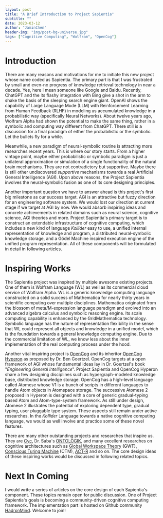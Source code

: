 ```yaml
---
layout: post
title: "A Brief Introduction to Project Sapientia"
subtitle: ""
date: 2023-03-12
author: "JaminChen"
header-img: "img/post-bg-universe.jpg"
tags: ["Cognitive Computing", "Wolfram", "OpenCog"]
---
```


# Introduction

There are many reasons and motivations for me to initiate this new project whose
name coded as Sapientia. The primary part is that I was frustrated by small and
even-no progress of knowledge retrieval technology in near a decade. Yes, here I
mean someone like Google and Baidu. Recently, ChatGPT and the its flashy
integration with Bing give a shot in the arm to shake the basis of the sleeping
search engine giant. OpenAI shows the capability of Large Language Mode (LLM)
with Reinforcement Learning from Human Feedback (RLHF) in modeling us
accumulated knowledge in a probabilistic way (specifically Neural Networks).
About twelve years ago, Wolfram Alpha had shown the potential to make the same
thing, rather in a symbolic and computing way different from ChatGPT. There
still is a discussion for a final paradigm of either the probabilistic or the
symbolic. Let the bullets fly for a while.

Meanwhile, a new paradigm of neural-symbolic routine is attracting more
researches recent years. This is where our story starts. From a higher vintage
point, maybe either probabilistic or symbolic paradigm is just a unilateral
approximation or simulation of a single functionality of the natural brain
mechanisms. They are not contradictory but supportive. Maybe there is still
other undiscovered *supportive* mechanisms towards a real Artificial General
Intelligence (AGI). Upon above reasons, the Project Sapientia involves the
neural-symbolic fusion as one of its core designing principles.

Another important question we have to answer ahead is this project's first big
milestone as our success target. AGI is an attractive but fuzzy direction for an
engineering software system. We would lost our direction at current stage if we
target at AGI by now. We would absorb inspiring ideas and concrete achievements
in related domains such as neural science, cognitive science, AGI theories and
more. Project Sapientia's primary target is to construct an extendable
infrastructure of cognitive computing, which includes a new kind of language
*Kollider* easy to use, a unified internal representation of knowledge and
program, a distributed neural-symbolic knowledge storage, and a Gödel Machine
inspired execution engine of the unified program representation. All of these
components will be formulated in detail in following articles.

# Inspiring Works

The Sapientia project was inspired by multiple awesome existing projects. One of
them is Wolfram Language (WL) as well as its commercial cloud service of Wolfram
Alpha. WL is a generic knowledge computing language constructed on a solid
success of Mathematica for nearly thirty years in scientific computing over
multiple disciplines. Mathematica originated from the blossom of
meta/M-expression language paradigm and evolved into an advanced algebra
calculus and symbolic reasoning engine. Its scale computing capability is
enhanced by the GridMathematica technology. Symbolic language has the nature of
representation flexibility in the sense that WL could represent all objects and
knowledge in a unified model, which is the foundation towards a general
knowledge computing engine. Due to the commercial limitation of WL, we know less
about the inner implementation of the real computing process under the hood.

Another vital inspiring project is [OpenCog](https://opencog.org/) and its
inheritor [OpenCog Hyperon](https://wiki.opencog.org/w/Hyperon) as proposed by
Dr. Ben Goertzel. OpenCog targets at a open framework of AGI whose fundamental
ideas lay in Dr. Goertzel's book "*Engineering General Intelligence*". Project
Sapientia and OpenCog Hyperon share a few designing disciplines such as
hypergraph-modeled knowledge base, distributed knowledge storage. OpenCog has a
high-level language called  Atomese whose V1 is a bunch of scripts in different
languages to handle Atom objects in Atomspace storage. The successive Atomese 2
proposed in Hyperon is designed with a core of generic gradual-typing based Atom
and Atom-type-system framework. As still under design, Atomese 2 illustrates the
potential of exploring dependent type, gradual typing, user pluggable type
system. These aspects still remain under active researches. In the *Kollider*
Language towards a native cognitive computing language, we would as well involve
and practice some of these novel features.

There are many other outstanding projects and researches that inspire us. They
are [Cyc](https://en.wikipedia.org/wiki/Cyc), Dr. Saba's
[ONTOLOGIK](https://ontologik.medium.com/), and many excellent researches on
cognitive architectures such as [Global Workspace
Theory](https://www.worldscientific.com/doi/10.1142/S1793843009000050) (GWT),
[Conscious Turing Machine](https://www.pnas.org/doi/10.1073/pnas.2115934119)
(CTM), [ACT-R](https://en.wikipedia.org/wiki/ACT-R) and so on. The core design
ideas of these inspiring works would be discussed in following related topics.

# Next In Coming

I would write a series of articles on the core design of each Sapientia's
component. These topics remain open for public discussion. One of Project
Sapientia's goals is becoming a community-driven cognitive computing framework.
The implementation part is hosted on Github community
[HadronMind](https://github.com/hadronmind). Welcome to join!
